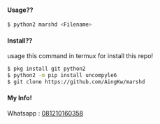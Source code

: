 #### Usage??
````bash
$ python2 marshd <Filename>
````
#### Install??
usage this command in termux for install this repo!
````bash
$ pkg install git python2
$ python2 -m pip install uncompyle6
$ git clone https://github.com/AingKw/marshd
````
#### My Info!
Whatsapp : [081210160358](https://wa.me/+6281210160358)
